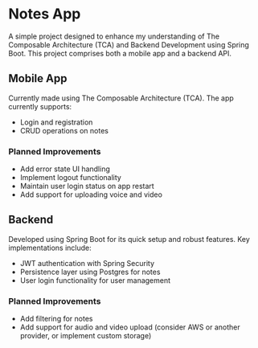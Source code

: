 # Notes App

A simple project designed to enhance my understanding of The Composable Architecture (TCA) and Backend Development using Spring Boot. This project comprises both a mobile app and a backend API.

## Mobile App

Currently made using The Composable Architecture (TCA). The app currently supports:

- Login and registration
- CRUD operations on notes

### Planned Improvements

- Add error state UI handling
- Implement logout functionality
- Maintain user login status on app restart
- Add support for uploading voice and video

## Backend

Developed using Spring Boot for its quick setup and robust features. Key implementations include:

- JWT authentication with Spring Security
- Persistence layer using Postgres for notes
- User login functionality for user management

### Planned Improvements

- Add filtering for notes
- Add support for audio and video upload (consider AWS or another provider, or implement custom storage)


